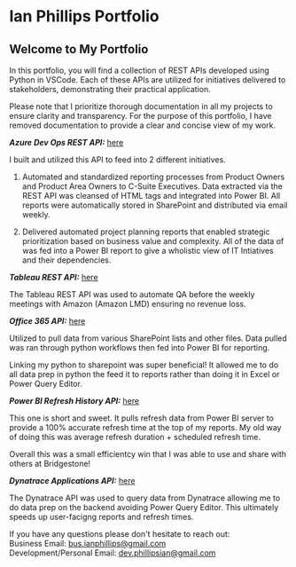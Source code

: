 # Ian Phillips  Portfolio

## Welcome to My Portfolio

In this portfolio, you will find a collection of REST APIs developed using Python in VSCode. Each of these APIs are utilized for initiatives delivered to stakeholders, demonstrating their practical application.

Please note that I prioritize thorough documentation in all my projects to ensure clarity and transparency. For the purpose of this portfolio, I have removed documentation to provide a clear and concise view of my work.



***Azure Dev Ops REST API:***  [here](https://github.com/iphillips-dev/portfolio/blob/main/azuredevops_github_cleaned.py)<br>

I built and utilized this API to feed into 2 different initiatives.

1. Automated and standardized reporting processes from Product Owners and Product Area Owners to C-Suite Executives. Data extracted via the REST API was cleansed of HTML tags and integrated into Power BI. All reports were automatically stored in SharePoint and distributed via email weekly.<br>

2. Delivered automated project planning reports that enabled strategic prioritization based on business value and complexity. All of the data of was fed into a Power BI report to give a wholistic view of IT Intiatives and their dependencies.<br>

***Tableau REST API:***  [here](https://github.com/iphillips-dev/portfolio/blob/main/tableau_rest_api_github_cleaned.py)<br>

The Tableau REST API was used to automate QA before the weekly meetings with Amazon (Amazon LMD) ensuring no revenue loss.<br>

***Office 365 API:***  [here](https://github.com/iphillips-dev/portfolio/blob/main/office365_sharepoint_api_github_cleaned.py) <br>

Utilized to pull data from various SharePoint lists and other files. Data pulled was ran through python workflows then fed into Power BI for reporting. <br>

Linking my python to sharepoint was super beneficial! It allowed me to do all data prep in python the feed it to reports rather than doing it in Excel or Power Query Editor. <br>

***Power BI Refresh History API:***  [here](https://github.com/iphillips-dev/portfolio/blob/main/powerbi_refresh_history_api_github_cleaned.py) <br>

 This one is short and sweet. It pulls refresh data from Power BI server to provide a 100% accurate refresh time at the top of my reports. My old way of doing this was average refresh duration + scheduled refresh time.<br>

 Overall this was a small efficientcy win that I was able to use and share with others at Bridgestone! <br>

 ***Dynatrace Applications API:***  [here](https://github.com/iphillips-dev/portfolio/blob/main/dynatrace_applications_api_github_cleaned.py) <br>

 The Dynatrace API was used to query data from Dynatrace allowing me to do data prep on the backend avoiding Power Query Editor. This ultimately speeds up user-facigng reports and refresh times. <br>




If you have any questions please don't hesitate to reach out:<br>
Business Email: bus.ianphillips@gmail.com <br>
Development/Personal Email: dev.phillipsian@gmail.com<br>
